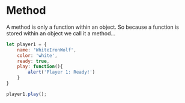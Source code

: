 # Method
A method is only a function within an object. So because a function is stored within an object we call it a method... 
```javascript
let player1 = {
    name: 'WhiteIronWolf',
    color: 'white',
    ready: true,
    play: function(){
        alert('Player 1: Ready!')
    }
}

player1.play();
```
